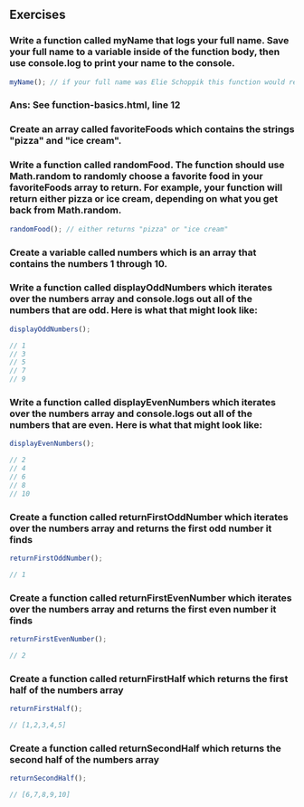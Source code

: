 ## Exercises

### Write a function called myName that logs your full name. Save your full name to a variable inside of the function body, then use console.log to print your name to the console.

```javascript
myName(); // if your full name was Elie Schoppik this function would return "Elie Schoppik"
```
### Ans: See function-basics.html, line 12

### Create an array called favoriteFoods which contains the strings "pizza" and "ice cream".

### Write a function called randomFood. The function should use Math.random to randomly choose a favorite food in your favoriteFoods array to return. For example, your function will return either pizza or ice cream, depending on what you get back from Math.random.

```javascript
randomFood(); // either returns "pizza" or "ice cream"
```

### Create a variable called numbers which is an array that contains the numbers 1 through 10.

### Write a function called displayOddNumbers which iterates over the numbers array and console.logs out all of the numbers that are odd. Here is what that might look like:

```javascript
displayOddNumbers();

// 1
// 3
// 5
// 7
// 9
```

### Write a function called displayEvenNumbers which iterates over the numbers array and console.logs out all of the numbers that are even. Here is what that might look like:

```javascript
displayEvenNumbers();

// 2
// 4
// 6
// 8
// 10
```

### Create a function called returnFirstOddNumber which iterates over the numbers array and returns the first odd number it finds

```javascript
returnFirstOddNumber();

// 1
```

### Create a function called returnFirstEvenNumber which iterates over the numbers array and returns the first even number it finds

```javascript
returnFirstEvenNumber();

// 2
```

### Create a function called returnFirstHalf which returns the first half of the numbers array

```javascript
returnFirstHalf();

// [1,2,3,4,5]
```

### Create a function called returnSecondHalf which returns the second half of the numbers array

```javascript
returnSecondHalf();

// [6,7,8,9,10]